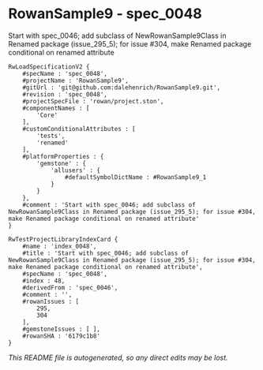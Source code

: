 # RowanSample9 - spec_0048
Start with spec_0046; add subclass of NewRowanSample9Class in Renamed package (issue_295_5); for issue #304, make Renamed package conditional on renamed attribute
```
RwLoadSpecificationV2 {
	#specName : 'spec_0048',
	#projectName : 'RowanSample9',
	#gitUrl : 'git@github.com:dalehenrich/RowanSample9.git',
	#revision : 'spec_0048',
	#projectSpecFile : 'rowan/project.ston',
	#componentNames : [
		'Core'
	],
	#customConditionalAttributes : [
		'tests',
		'renamed'
	],
	#platformProperties : {
		'gemstone' : {
			'allusers' : {
				#defaultSymbolDictName : #RowanSample9_1
			}
		}
	},
	#comment : 'Start with spec_0046; add subclass of NewRowanSample9Class in Renamed package (issue_295_5); for issue #304, make Renamed package conditional on renamed attribute'
}

RwTestProjectLibraryIndexCard {
	#name : 'index_0048',
	#title : 'Start with spec_0046; add subclass of NewRowanSample9Class in Renamed package (issue_295_5); for issue #304, make Renamed package conditional on renamed attribute',
	#specName : 'spec_0048',
	#index : 48,
	#derivedFrom : 'spec_0046',
	#comment : '',
	#rowanIssues : [
		295,
		304
	],
	#gemstoneIssues : [ ],
	#rowanSHA : '6179c1b8'
}
```

*This README file is autogenerated, so any direct edits may be lost.*
